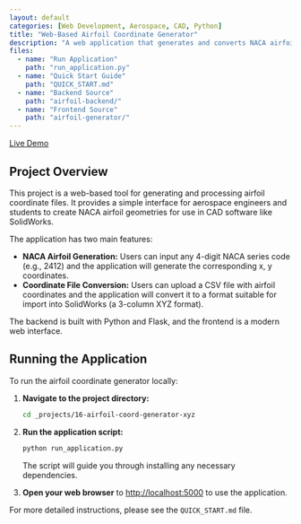 ```yaml
---
layout: default
categories: [Web Development, Aerospace, CAD, Python]
title: "Web-Based Airfoil Coordinate Generator"
description: "A web application that generates and converts NACA airfoil coordinates for CAD applications. Users can generate coordinates for any 4-digit NACA airfoil or convert existing coordinate files into a SolidWorks-compatible format."
files:
  - name: "Run Application"
    path: "run_application.py"
  - name: "Quick Start Guide"
    path: "QUICK_START.md"
  - name: "Backend Source"
    path: "airfoil-backend/"
  - name: "Frontend Source"
    path: "airfoil-generator/"
---
```


<a href="YOUR_DEPLOYED_APP_URL_HERE" class="btn btn-primary" target="_blank">Live Demo</a>

## Project Overview

This project is a web-based tool for generating and processing airfoil coordinate files. It provides a simple interface for aerospace engineers and students to create NACA airfoil geometries for use in CAD software like SolidWorks.

The application has two main features:
*   **NACA Airfoil Generation:** Users can input any 4-digit NACA series code (e.g., 2412) and the application will generate the corresponding x, y coordinates.
*   **Coordinate File Conversion:** Users can upload a CSV file with airfoil coordinates and the application will convert it to a format suitable for import into SolidWorks (a 3-column XYZ format).

The backend is built with Python and Flask, and the frontend is a modern web interface.

## Running the Application

To run the airfoil coordinate generator locally:

1.  **Navigate to the project directory:**
    ```bash
    cd _projects/16-airfoil-coord-generator-xyz
    ```
2.  **Run the application script:**
    ```bash
    python run_application.py
    ```
    The script will guide you through installing any necessary dependencies.

3.  **Open your web browser** to [http://localhost:5000](http://localhost:5000) to use the application.

For more detailed instructions, please see the `QUICK_START.md` file.
